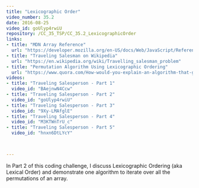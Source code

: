 ```yaml
---
title: "Lexicographic Order"
video_number: 35.2
date: 2016-08-25
video_id: goUlyp4rwiU
repository: /CC_35_TSP/CC_35.2_LexicographicOrder
links:
- title: "MDN Array Reference"  
  url: "https://developer.mozilla.org/en-US/docs/Web/JavaScript/Reference/Global_Objects/Array"
- title: "Traveling Salesman on Wikipedia"  
  url: "https://en.wikipedia.org/wiki/Travelling_salesman_problem"
- title: "Permutation Algorithm Using Lexicographic Ordering"  
  url: "https://www.quora.com/How-would-you-explain-an-algorithm-that-generates-permutations-using-lexicographic-ordering"
videos:
- title: "Traveling Salesperson - Part 1"
  video_id: "BAejnwN4Ccw"  
- title: "Traveling Salesperson - Part 2"
  video_id: "goUlyp4rwiU"
- title: "Traveling Salesperson - Part 3"
  video_id: "9Xy-LMAfglE"
- title: "Traveling Salesperson - Part 4"
  video_id: "M3KTWnTrU_c"
- title: "Traveling Salesperson - Part 5"
  video_id: "hnxn6DtLYcY"


  
---
```


In Part 2 of this coding challenge, I discuss Lexicographic Ordering (aka Lexical Order) and demonstrate one algorithm to iterate over all the permutations of an array.

